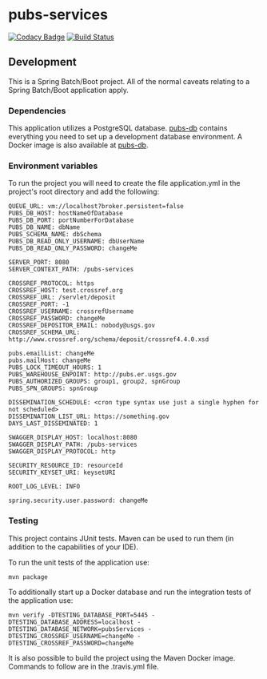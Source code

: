 # pubs-services

[![Codacy Badge](https://api.codacy.com/project/badge/Grade/fd42f9aae3a24a0199c7562f534333e4)](https://app.codacy.com/app/usgs_wma_dev/pubs-services?utm_source=github.com&utm_medium=referral&utm_content=usgs/pubs-services&utm_campaign=Badge_Grade_Settings)
[![Build Status](https://travis-ci.org/usgs/pubs-services.svg?branch=master)](https://travis-ci.org/usgs/pubs-services)

## Development
This is a Spring Batch/Boot project. All of the normal caveats relating to a Spring Batch/Boot application apply.

### Dependencies
This application utilizes a PostgreSQL database.
[pubs-db](https://code.chs.usgs.gov/wma/iidd/pubs/pubs-db) contains everything you need to set up a development database environment. A Docker image is also available at [pubs-db](https://cloud.docker.com/u/usgswma/repository/docker/usgswma/pubs_db).

### Environment variables
To run the project you will need to create the file application.yml in the project's root directory and add the following:
```
QUEUE_URL: vm://localhost?broker.persistent=false
PUBS_DB_HOST: hostNameOfDatabase
PUBS_DB_PORT: portNumberForDatabase
PUBS_DB_NAME: dbName
PUBS_SCHEMA_NAME: dbSchema
PUBS_DB_READ_ONLY_USERNAME: dbUserName
PUBS_DB_READ_ONLY_PASSWORD: changeMe

SERVER_PORT: 8080
SERVER_CONTEXT_PATH: /pubs-services

CROSSREF_PROTOCOL: https
CROSSREF_HOST: test.crossref.org
CROSSREF_URL: /servlet/deposit
CROSSREF_PORT: -1
CROSSREF_USERNAME: crossrefUsername
CROSSREF_PASSWORD: changeMe
CROSSREF_DEPOSITOR_EMAIL: nobody@usgs.gov
CROSSREF_SCHEMA_URL: http://www.crossref.org/schema/deposit/crossref4.4.0.xsd

pubs.emailList: changeMe
pubs.mailHost: changeMe
PUBS_LOCK_TIMEOUT_HOURS: 1
PUBS_WAREHOUSE_ENPOINT: http://pubs.er.usgs.gov
PUBS_AUTHORIZED_GROUPS: group1, group2, spnGroup
PUBS_SPN_GROUPS: spnGroup

DISSEMINATION_SCHEDULE: <cron type syntax use just a single hyphen for not scheduled>
DISSEMINATION_LIST_URL: https://something.gov
DAYS_LAST_DISSEMINATED: 1

SWAGGER_DISPLAY_HOST: localhost:8080
SWAGGER_DISPLAY_PATH: /pubs-services
SWAGGER_DISPLAY_PROTOCOL: http

SECURITY_RESOURCE_ID: resourceId
SECURITY_KEYSET_URI: keysetURI

ROOT_LOG_LEVEL: INFO

spring.security.user.password: changeMe
```

### Testing
This project contains JUnit tests. Maven can be used to run them (in addition to the capabilities of your IDE).

To run the unit tests of the application use:

```shell
mvn package
```

To additionally start up a Docker database and run the integration tests of the application use:

```shell
mvn verify -DTESTING_DATABASE_PORT=5445 -DTESTING_DATABASE_ADDRESS=localhost -DTESTING_DATABASE_NETWORK=pubsServices -DTESTING_CROSSREF_USERNAME=changeMe -DTESTING_CROSSREF_PASSWORD=changeMe
```

It is also possible to build the project using the Maven Docker image. Commands to follow are in the .travis.yml file.
